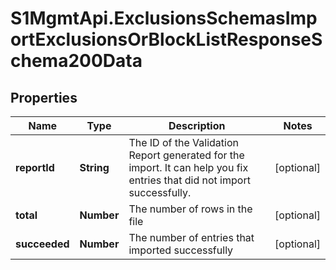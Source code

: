 # S1MgmtApi.ExclusionsSchemasImportExclusionsOrBlockListResponseSchema200Data

## Properties
Name | Type | Description | Notes
------------ | ------------- | ------------- | -------------
**reportId** | **String** | The ID of the Validation Report generated for the import. It can help you fix entries that did not import successfully. | [optional] 
**total** | **Number** | The number of rows in the file | [optional] 
**succeeded** | **Number** | The number of entries that imported successfully | [optional] 


